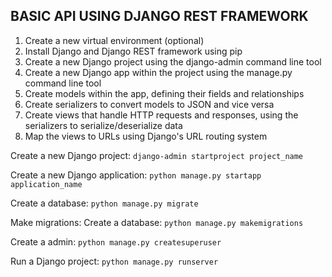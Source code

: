 <h2>BASIC API USING DJANGO REST FRAMEWORK</h2>

1. Create a new virtual environment (optional)
2. Install Django and Django REST framework using pip
3. Create a new Django project using the django-admin command line tool
4. Create a new Django app within the project using the manage.py command line tool
5. Create models within the app, defining their fields and relationships
6. Create serializers to convert models to JSON and vice versa
7. Create views that handle HTTP requests and responses, using the serializers to serialize/deserialize data
9. Map the views to URLs using Django's URL routing system

Create a new Django project:
```django-admin startproject project_name```

Create a new Django application:
```python manage.py startapp application_name```

Create a database:
```python manage.py migrate```

Make migrations:
Create a database:
```python manage.py makemigrations```

Create a admin:
```python manage.py createsuperuser```

Run a Django project:
```python manage.py runserver```

